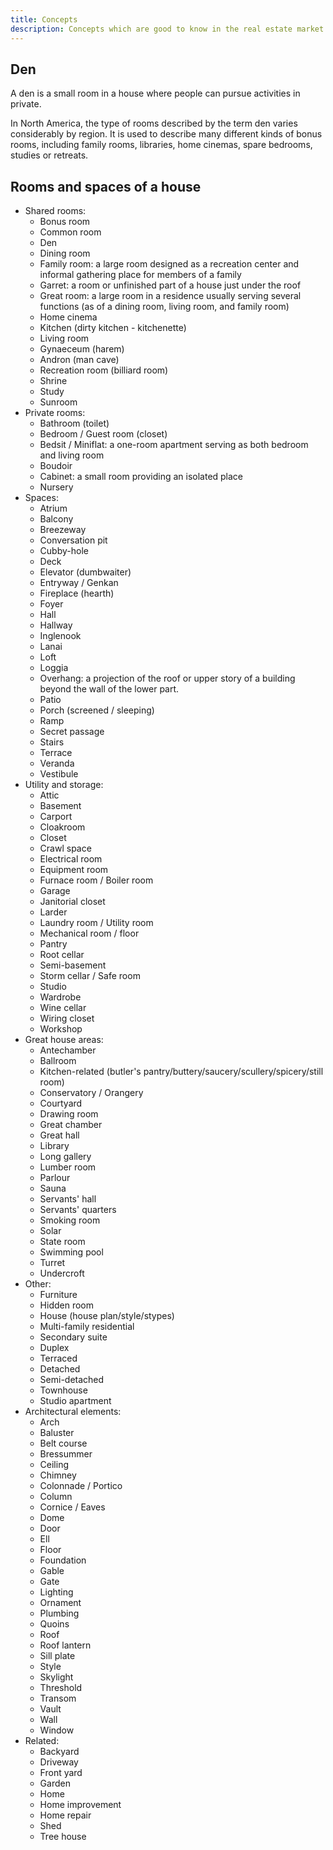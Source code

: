 ```yaml
---
title: Concepts
description: Concepts which are good to know in the real estate market
---
```


## Den

A den is a small room in a house where people can pursue activities in private.

In North America, the type of rooms described by the term den varies considerably by region.
It is used to describe many different kinds of bonus rooms, including family rooms, libraries, home cinemas, spare bedrooms,
studies or retreats.

## Rooms and spaces of a house

- Shared rooms:
    - Bonus room
    - Common room
    - Den
    - Dining room
    - Family room: a large room designed as a recreation center and informal gathering place for members of a family
    - Garret: a room or unfinished part of a house just under the roof
    - Great room: a large room in a residence usually serving several functions (as of a dining room, living room, and family room)
    - Home cinema
    - Kitchen (dirty kitchen - kitchenette)
    - Living room
    - Gynaeceum (harem)
    - Andron (man cave)
    - Recreation room (billiard room)
    - Shrine
    - Study
    - Sunroom
- Private rooms:
    - Bathroom (toilet)
    - Bedroom / Guest room (closet)
    - Bedsit / Miniflat: a one-room apartment serving as both bedroom and living room
    - Boudoir
    - Cabinet: a small room providing an isolated place
    - Nursery
- Spaces:
    - Atrium
    - Balcony
    - Breezeway
    - Conversation pit
    - Cubby-hole
    - Deck
    - Elevator (dumbwaiter)
    - Entryway / Genkan
    - Fireplace (hearth)
    - Foyer
    - Hall
    - Hallway
    - Inglenook
    - Lanai
    - Loft
    - Loggia
    - Overhang: a projection of the roof or upper story of a building beyond the wall of the lower part.
    - Patio
    - Porch (screened / sleeping)
    - Ramp
    - Secret passage
    - Stairs
    - Terrace
    - Veranda
    - Vestibule
- Utility and storage:
    - Attic
    - Basement
    - Carport
    - Cloakroom
    - Closet
    - Crawl space
    - Electrical room
    - Equipment room
    - Furnace room / Boiler room
    - Garage
    - Janitorial closet
    - Larder
    - Laundry room / Utility room
    - Mechanical room / floor
    - Pantry
    - Root cellar
    - Semi-basement
    - Storm cellar / Safe room
    - Studio
    - Wardrobe
    - Wine cellar
    - Wiring closet
    - Workshop
- Great house areas:
    - Antechamber
    - Ballroom
    - Kitchen-related (butler's pantry/buttery/saucery/scullery/spicery/still room)
    - Conservatory / Orangery
    - Courtyard
    - Drawing room
    - Great chamber
    - Great hall
    - Library
    - Long gallery
    - Lumber room
    - Parlour
    - Sauna
    - Servants' hall
    - Servants' quarters
    - Smoking room
    - Solar
    - State room
    - Swimming pool
    - Turret
    - Undercroft
- Other:
    - Furniture
    - Hidden room
    - House (house plan/style/stypes)
    - Multi-family residential
    - Secondary suite
    - Duplex
    - Terraced
    - Detached
    - Semi-detached
    - Townhouse
    - Studio apartment
- Architectural elements:
    - Arch
    - Baluster
    - Belt course
    - Bressummer
    - Ceiling
    - Chimney
    - Colonnade / Portico
    - Column
    - Cornice / Eaves
    - Dome
    - Door
    - Ell
    - Floor
    - Foundation
    - Gable
    - Gate
    - Lighting
    - Ornament
    - Plumbing
    - Quoins
    - Roof
    - Roof lantern
    - Sill plate
    - Style
    - Skylight
    - Threshold
    - Transom
    - Vault
    - Wall
    - Window
- Related:
    - Backyard
    - Driveway
    - Front yard
    - Garden
    - Home
    - Home improvement
    - Home repair
    - Shed
    - Tree house
